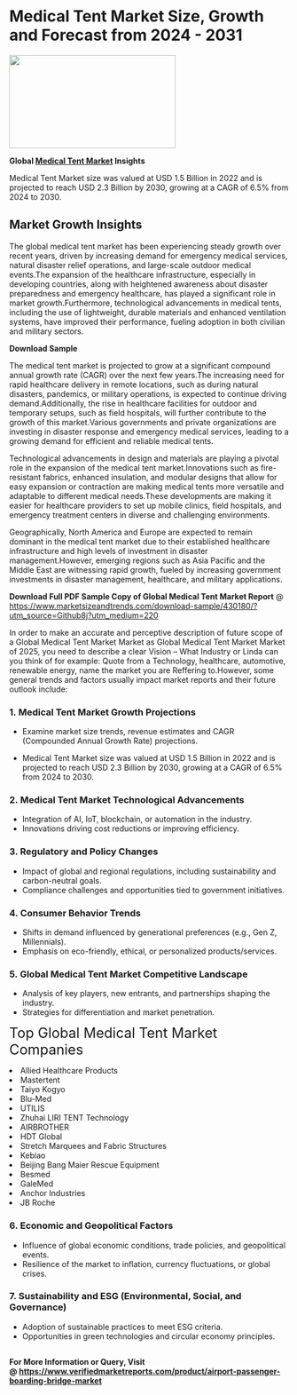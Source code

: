 <H1>Medical Tent Market Size, Growth and Forecast from 2024 - 2031</H1><img class="aligncenter size-medium wp-image-584254" src="https://thirdeyenews.in/wp-content/uploads/2024/09/Global-Market-Research-300x168.jpeg" alt="" width="300" height="168" /><p><strong>Global&nbsp;<a href="https://www.marketsizeandtrends.com/download-sample/430180/?utm_source=Github8j?utm_medium=220">Medical Tent Market</a> Insights</strong></p><p>Medical Tent Market size was valued at USD 1.5 Billion in 2022 and is projected to reach USD 2.3 Billion by 2030, growing at a CAGR of 6.5% from 2024 to 2030.</p><p><h2>Market Growth Insights</h2> <p>The global medical tent market has been experiencing steady growth over recent years, driven by increasing demand for emergency medical services, natural disaster relief operations, and large-scale outdoor medical events.The expansion of the healthcare infrastructure, especially in developing countries, along with heightened awareness about disaster preparedness and emergency healthcare, has played a significant role in market growth.Furthermore, technological advancements in medical tents, including the use of lightweight, durable materials and enhanced ventilation systems, have improved their performance, fueling adoption in both civilian and military sectors.</p> <p><strong>Download Sample</strong></p> <p>The medical tent market is projected to grow at a significant compound annual growth rate (CAGR) over the next few years.The increasing need for rapid healthcare delivery in remote locations, such as during natural disasters, pandemics, or military operations, is expected to continue driving demand.Additionally, the rise in healthcare facilities for outdoor and temporary setups, such as field hospitals, will further contribute to the growth of this market.Various governments and private organizations are investing in disaster response and emergency medical services, leading to a growing demand for efficient and reliable medical tents.</p> <p>Technological advancements in design and materials are playing a pivotal role in the expansion of the medical tent market.Innovations such as fire-resistant fabrics, enhanced insulation, and modular designs that allow for easy expansion or contraction are making medical tents more versatile and adaptable to different medical needs.These developments are making it easier for healthcare providers to set up mobile clinics, field hospitals, and emergency treatment centers in diverse and challenging environments.</p> <p>Geographically, North America and Europe are expected to remain dominant in the medical tent market due to their established healthcare infrastructure and high levels of investment in disaster management.However, emerging regions such as Asia Pacific and the Middle East are witnessing rapid growth, fueled by increasing government investments in disaster management, healthcare, and military applications.</p> <p><span class=""><strong>Download Full PDF Sample Copy of Global Medical Tent Market Report</strong> @ <a href="https://www.marketsizeandtrends.com/download-sample/430180/?utm_source=Github8j?utm_medium=220" target="_blank">https://www.marketsizeandtrends.com/download-sample/430180/?utm_source=Github8j?utm_medium=220</a></span></p><p>In order to make an accurate and perceptive description of future scope of a Global&nbsp;Medical Tent Market Market as Global&nbsp;Medical Tent Market Market of 2025, you need to describe a clear Vision &ndash; What Industry or Linda can you think of for example: Quote from a Technology, healthcare, automotive, renewable energy, name the market you are Reffering to.However, some general trends and factors usually impact market reports and their future outlook include:</p><h3>1.&nbsp;<strong>Medical Tent Market Growth Projections</strong></h3><ul><li>Examine market size trends, revenue estimates and CAGR (Compounded Annual Growth Rate) projections.</li><li><p>Medical Tent Market size was valued at USD 1.5 Billion in 2022 and is projected to reach USD 2.3 Billion by 2030, growing at a CAGR of 6.5% from 2024 to 2030.</p></li></ul><h3>2.&nbsp;<strong>Medical Tent Market Technological Advancements</strong></h3><ul><li>Integration of AI, IoT, blockchain, or automation in the industry.</li><li>Innovations driving cost reductions or improving efficiency.</li></ul><h3>3.&nbsp;<strong>Regulatory and Policy Changes</strong></h3><ul><li>Impact of global and regional regulations, including sustainability and carbon-neutral goals.</li><li>Compliance challenges and opportunities tied to government initiatives.</li></ul><h3>4.&nbsp;<strong>Consumer Behavior Trends</strong></h3><ul><li>Shifts in demand influenced by generational preferences (e.g., Gen Z, Millennials).</li><li>Emphasis on eco-friendly, ethical, or personalized products/services.</li></ul><h3>5.&nbsp;<strong>Global Medical Tent Market Competitive Landscape</strong></h3><ul><li>Analysis of key players, new entrants, and partnerships shaping the industry.</li><li>Strategies for differentiation and market penetration.</li></ul><p data-pm-slice="1 1 []"><span style="color: inherit; font-family: inherit; font-size: 25px;">Top Global Medical Tent Market Companies</span></p><div class="" data-test-id=""><p><li>Allied Healthcare Products</li><li> Mastertent</li><li> Taiyo Kogyo</li><li> Blu-Med</li><li> UTILIS</li><li> Zhuhai LIRI TENT Technology</li><li> AIRBROTHER</li><li> HDT Global</li><li> Stretch Marquees and Fabric Structures</li><li> Kebiao</li><li> Beijing Bang Maier Rescue Equipment</li><li> Besmed</li><li> GaleMed</li><li> Anchor Industries</li><li> JB Roche</li></p></div><h3>6.&nbsp;<strong>Economic and Geopolitical Factors</strong></h3><ul><li>Influence of global economic conditions, trade policies, and geopolitical events.</li><li>Resilience of the market to inflation, currency fluctuations, or global crises.</li></ul><h3>7.&nbsp;<strong>Sustainability and ESG (Environmental, Social, and Governance)</strong></h3><ul><li>Adoption of sustainable practices to meet ESG criteria.</li><li>Opportunities in green technologies and circular economy principles.</li></ul><h2><strong style="font-size: 14px;">For More Information or Query, Visit @&nbsp;</strong><a style="background-color: #ffffff; font-size: 14px;" href="https://www.marketsizeandtrends.com/report/medical-tent-market/" target="_blank">https://www.verifiedmarketreports.com/product/airport-passenger-boarding-bridge-market</a></h2>